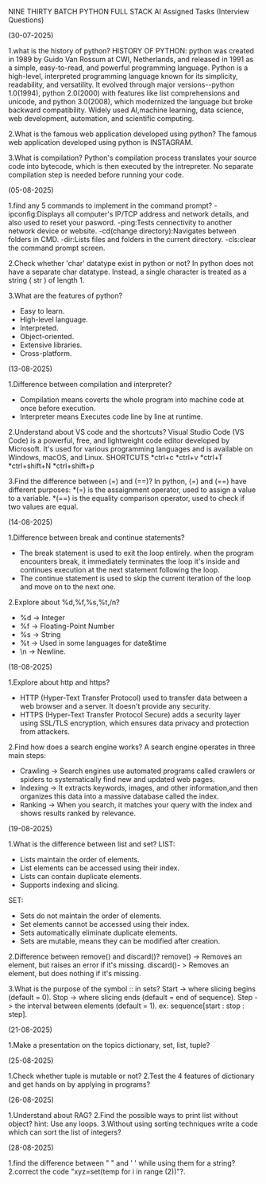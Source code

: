 NINE THIRTY BATCH PYTHON FULL STACK AI 
Assigned Tasks (Interview Questions)

(30-07-2025)

1.what is the history of python? HISTORY OF PYTHON: python was created in 1989 by Guido Van Rossum at CWI, Netherlands, and released in 1991 as a simple, easy-to-read, and powerful programming language. Python is a high-level, interpreted programming language known for its simplicity, readability, and versatility. It evolved through major versions--python 1.0(1994), python 2.0(2000) with features like list comprehensions and unicode, and python 3.0(2008), which modernized the language but broke backward compatibility. Widely used AI,machine learning, data science, web development, automation, and scientific computing.

2.What is the famous web application developed using python? The famous web application developed using python is INSTAGRAM.

3.What is compilation? Python's compilation process translates your source code into bytecode, which is then executed by the intrepreter. No separate compilation step is needed before running your code.

(05-08-2025)

1.find any 5 commands to implement in the command prompt? -ipconfig:Displays all computer's IP/TCP address and network details, and also used to reset your pasword. -ping:Tests cennectivity to another network device or website. -cd(change directory):Navigates between folders in CMD. -dir:Lists files and folders in the current directory. -cls:clear the command prompt screen.

2.Check whether 'char' datatype exist in python or not? In python does not have a separate char datatype. Instead, a single character is treated as a string ( str ) of length 1.

3.What are the features of python? 
  * Easy to learn.
  * High-level language.
  * Interpreted.
  * Object-oriented.
  * Extensive libraries.
  * Cross-platform. 
    
(13-08-2025)

1.Difference between compilation and interpreter? 
  * Compilation means coverts the whole program into machine code at once before execution.
  * Interpreter means Executes code line by line at runtime.
    
2.Understand about VS code and the shortcuts? Visual Studio Code (VS Code) is a powerful, free, and lightweight code editor developed by Microsoft. It's used for various programming languages and is available on Windows, macOS, and Linux.
  SHORTCUTS
  *ctrl+c
  *ctrl+v
  *ctrl+T
  *ctrl+shift+N
  *ctrl+shift+p
  
3.Find the difference between (=) and (==)? In python, (=) and (==) have different purposes: 
  *(=) is the assaignment operator, used to assign a value to a variable.
  *(==) is the equality comparison operator, used to check if two values are equal.

(14-08-2025)

1.Difference between break and continue statements? 
  * The break statement is used to exit the loop entirely. when the program encounters break, it immediately terminates the       loop it's inside and continues execution at the next statement following the loop.
  * The continue statement is used to skip the current iteration of the loop and move on to the next one.
    
2.Explore about %d,%f,%s,%t,/n? 
  * %d -> Integer
  * %f -> Floating-Point Number
  * %s -> String
  * %t -> Used in some languages for date&time
  * \n -> Newline. 

(18-08-2025)

1.Explore about http and https?
  * HTTP (Hyper-Text Transfer Protocol) used to transfer data between a web browser and a server. It doesn't provide any          security.
  * HTTPS (Hyper-Text Transfer Protocol Secure) adds a security layer using SSL/TLS encryption, which ensures data privacy        and protection from attackers.
     
2.Find how does a search engine works? 
  A search engine operates in three main steps:
  * Crawling -> Search engines use automated programs called crawlers or spiders to systematically find new and updated web       pages.
  * Indexing -> It extracts keywords, images, and other information,and then organizes this data into a massive database          called the index.
  * Ranking -> When you search, it matches your query with the index and shows results ranked by relevance. 

(19-08-2025)

1.What is the difference between list and set?
LIST:

  * Lists maintain the order of elements.
  * List elements can be accessed using their index.
  * Lists can contain duplicate elements.
  * Supports indexing and slicing.
    
SET:
  * Sets do not maintain the order of elements.
  * Set elements cannot be accessed using their index.
  * Sets automatically eliminate duplicate elements.
  * Sets are mutable, means they can be modified after creation.
      
2.Difference between remove() and discard()? remove() -> Removes an element, but raises an error if it's missing. discard()-   > Removes an element, but does nothing if it's missing.

3.What is the purpose of the symbol :: in sets? Start -> where slicing begins (default = 0). Stop -> where slicing ends (default = end of sequence). Step -> the interval between elements (default = 1). ex: sequence[start : stop : step].

(21-08-2025)

1.Make a presentation on the topics dictionary, set, list, tuple?

(25-08-2025)

1.Check whether tuple is mutable or not?
2.Test the 4 features of dictionary and get hands on by applying in programs?

(26-08-2025)

1.Understand about RAG?
2.Find the possible ways to print list without object? hint: Use any loops.
3.Without using sorting techniques write a code which can sort the list of integers?

(28-08-2025)

1.find the difference between " " and ' ' while using them for a string?
2.correct the code "xyz=set(temp for i in range (2))"?.




